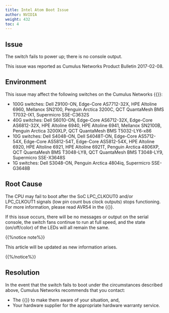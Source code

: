 ```yaml
---
title: Intel Atom Boot Issue
author: NVIDIA
weight: 432
toc: 4
---
```


## Issue

The switch fails to power up; there is no console output.

This issue was reported as Cumulus Networks Product Bulletin 2017-02-08.

## Environment

This issue may affect the following switches on the Cumulus Networks {{<exlink url="www.nvidia.com/en-us/networking/ethernet-switching/hardware-compatibility-list/" text="hardware compatibility list">}}:

- 100G switches: Dell Z9100-ON, Edge-Core AS7712-32X, HPE Altoline 6960, Mellanox SN2100, Penguin Arctica 3200C, QCT QuantaMesh BMS T7032-IX1, Supermicro SSE-C3632S
- 40G switches: Dell S6010-ON, Edge-Core AS6712-32X, Edge-Core AS6812-32X, HPE Altoline 6940, HPE Altoline 6941, Mellanox SN2100B, Penguin Arctica 3200XLP, QCT QuantaMesh BMS T5032-LY6-x86
- 10G switches: Dell S4048-ON, Dell S4048T-ON, Edge-Core AS5712-54X, Edge-Core AS5812-54T, Edge-Core AS5812-54X, HPE Altoline 6920, HPE Altoline 6921, HPE Altoline 6921T, Penguin Arctica 4806XP, QCT QuantaMesh BMS T3048-LY8, QCT QuantaMesh BMS T3048-LY9, Supermicro SSE-X3648S
- 1G switches: Dell S3048-ON, Penguin Arctica 4804iq, Supermicro SSE-G3648B

## Root Cause

The CPU may fail to boot after the SoC LPC\_CLKOUT0 and/or LPC\_CLKOUT1 signals (low pin count bus clock outputs) stops functioning. For more information, please read AVR54 in the {{<exlink url="http://www.intel.com/content/dam/www/public/us/en/documents/specification-updates/atom-c2000-family-spec-update.pdf" text="Intel Atom Processor C2000 Product Family Specification Update from January 2017">}}.

If this issue occurs, there will be no messages or output on the serial console, the switch fans continue to run at full speed, and the state (on/off/color) of the LEDs will all remain the same.

{{%notice note%}}

This article will be updated as new information arises.

{{%/notice%}}

## Resolution

In the event that the switch fails to boot under the circumstances described above, Cumulus Networks recommends that you contact:

- The {{<exlink url="https://support.mellanox.com/s/contact-support-page" text="NVIDIA Cumulus support team">}} to make them aware of your situation, and,
- Your hardware supplier for the appropriate hardware warranty service.
